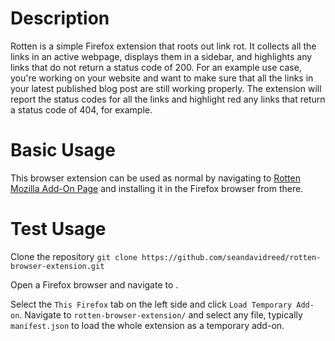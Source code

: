 # Description
Rotten is a simple Firefox extension that roots out link rot. It collects all the links in an active webpage, displays them in a sidebar, and highlights any links that do not return a status code of 200. For an example use case, you're working on your website and want to make sure that all the links in your latest published blog post are still working properly. The extension will report the status codes for all the links and highlight red any links that return a status code of 404, for example.

# Basic Usage
This browser extension can be used as normal by navigating to [Rotten Mozilla Add-On Page](https://addons.mozilla.org/en-US/firefox/addon/rotten/) and installing it in the Firefox browser from there.

# Test Usage
Clone the repository
`git clone https://github.com/seandavidreed/rotten-browser-extension.git`

Open a Firefox browser and navigate to [](about:debugging).

Select the `This Firefox` tab on the left side and click `Load Temporary Add-on`. Navigate to `rotten-browser-extension/` and select any file, typically `manifest.json` to load the whole extension as a temporary add-on.
